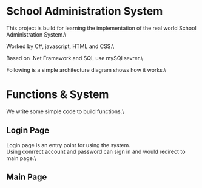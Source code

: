 # School Administration System

This project is build for learning the implementation of the real world School Administration System.\

Worked by C#, javascript, HTML and CSS.\

Based on .Net Framework and SQL use mySQl sevrer.\

Following is a simple architecture diagram shows how it works.\

[](img/%E7%B0%A1%E5%96%AE%E6%9E%B6%E6%A7%8B.png)

# Functions & System

We write some simple code to build functions.\

[](img/%E7%B3%BB%E7%B5%B1%E6%9E%B6%E6%A7%8B.png)

## Login Page

Login page is an entry point for using the system.\
Using conrrect account and password can sign in and would redirect to main page.\

[](img/login.png)

## Main Page

